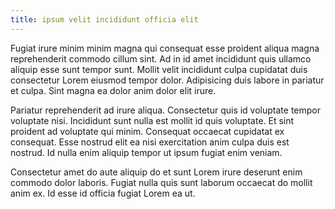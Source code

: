 ```yaml
---
title: ipsum velit incididunt officia elit
---
```


Fugiat irure minim minim magna qui consequat esse proident aliqua magna reprehenderit commodo cillum sint. Ad in id amet incididunt quis ullamco aliquip esse sunt tempor sunt. Mollit velit incididunt culpa cupidatat duis consectetur Lorem eiusmod tempor dolor. Adipisicing duis labore in pariatur et culpa. Sint magna ea dolor anim dolor elit irure.

Pariatur reprehenderit ad irure aliqua. Consectetur quis id voluptate tempor voluptate nisi. Incididunt sunt nulla est mollit id quis voluptate. Et sint proident ad voluptate qui minim. Consequat occaecat cupidatat ex consequat. Esse nostrud elit ea nisi exercitation anim culpa duis est nostrud. Id nulla enim aliquip tempor ut ipsum fugiat enim veniam.

Consectetur amet do aute aliquip do et sunt Lorem irure deserunt enim commodo dolor laboris. Fugiat nulla quis sunt laborum occaecat do mollit anim ex. Id esse id officia fugiat Lorem ea ut.